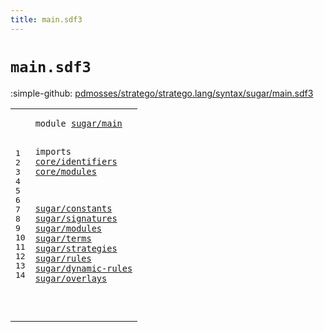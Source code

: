 ```yaml
---
title: main.sdf3
---
```


# `main.sdf3`

:simple-github: [pdmosses/stratego/stratego.lang/syntax/sugar/main.sdf3]

[pdmosses/stratego/stratego.lang/syntax/sugar/main.sdf3]: https://github.com/pdmosses/stratego/blob/master/stratego.lang/syntax/sugar/main.sdf3 "The source file on GitHub"

<div class="sdf3"><table class="highlighttable"><tbody><tr><td class="linenos"><div class="linenodiv"><pre><span></span>1
2
3
4
5
6
7
8
9
10
11
12
13
14
</pre></div></td>
<td class="code"><pre><code><span class="keyword">module</span> <a href="../../import.sdf3#sugar/main_25_35" id="sugar/main_7_17" title="Referenced at ../../import.sdf3 line 4">sugar/main</a>

<span class="keyword">imports</span>
  <a href="../../core/identifiers.sdf3#core/identifiers_7_23" id="core/identifiers_29_45" title="Defined at ../../core/identifiers.sdf3 line 1">core/identifiers</a>
  <a href="../../core/modules.sdf3#core/modules_7_19" id="core/modules_48_60" title="Defined at ../../core/modules.sdf3 line 1">core/modules</a>

  <a href="../constants.sdf3#sugar/constants_7_22" id="sugar/constants_64_79" title="Defined at ../constants.sdf3 line 1">sugar/constants</a>
  <a href="../signatures.sdf3#sugar/signatures_7_23" id="sugar/signatures_82_98" title="Defined at ../signatures.sdf3 line 1">sugar/signatures</a>
  <a href="../modules.sdf3#sugar/modules_7_20" id="sugar/modules_101_114" title="Defined at ../modules.sdf3 line 1">sugar/modules</a>
  <a href="../terms.sdf3#sugar/terms_7_18" id="sugar/terms_117_128" title="Defined at ../terms.sdf3 line 1">sugar/terms</a>
  <a href="../strategies.sdf3#sugar/strategies_7_23" id="sugar/strategies_131_147" title="Defined at ../strategies.sdf3 line 1">sugar/strategies</a>
  <a href="../rules.sdf3#sugar/rules_7_18" id="sugar/rules_150_161" title="Defined at ../rules.sdf3 line 1">sugar/rules</a>
  <a href="../dynamic-rules.sdf3#sugar/dynamic-rules_7_26" id="sugar/dynamic-rules_164_183" title="Defined at ../dynamic-rules.sdf3 line 1">sugar/dynamic-rules</a>
  <a href="../overlays.sdf3#sugar/overlays_7_21" id="sugar/overlays_186_200" title="Defined at ../overlays.sdf3 line 1">sugar/overlays</a>


</code></pre></td></tr></tbody></table></div>